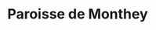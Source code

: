 ---
title: Paroisse de Monthey
name: Monthey
site: https://monthey.erev.ch/
territoire:
- Champéry
- Collombey-Muraz
- Massongex
- Monthey
- Troistorrents
- Val-d’Illiez
NPA:
- 1868
- 1869
- 1872
- 1873
- 1874
- 1875
- 1893
meta:
- Barme
- Champoussin
- Chemex
- Chenarlier
- Collombey
- Collombey-le-Grand
- Croix-du-Nant
- Daviaz
- Illarsaz
- Les Crosets
- Les Giettes
- Les Ilettes
- Les Neyres
- Morgins
- Muraz
- Planachaux
- Propéraz
- Vers-Ensier
ministres:
- Robert Zamaradi
- Agnès Thuégaz
- Monika Bouvier
---